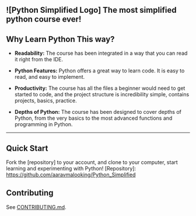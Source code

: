 ![Python Simplified Logo]
The most simplified python course ever!
---

## Why Learn Python This way?

- **Readability:** The course has been integrated in a way that you can read it right from the IDE. 

- **Python Features:** Python offers a great way to learn code. It is easy to read, and easy to implement.

- **Productivity:** The course has all the files a beginner would need to get started to code, and the project structure is incredibility simple, contains projects, basics, practice.

- **Depths of Python:** The course has been designed to cover depths of Python, from the very basics to the most advanced functions and programming in Python.
---

## Quick Start
Fork the [repository] to your account, and clone to your computer, start learning and experimenting with Python!
[Repository]: https://github.com/aaravmalooking/Python_Simplified


## Contributing

See [CONTRIBUTING.md](CONTRIBUTING.md).

